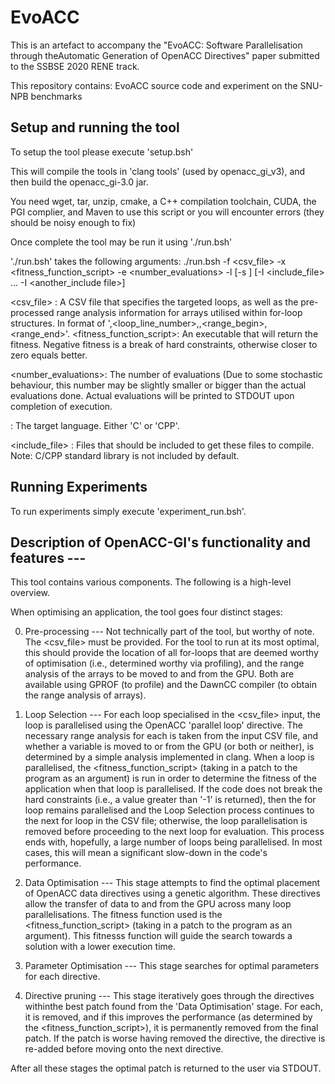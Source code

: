 # EvoACC
This is an artefact to accompany the "EvoACC: Software Parallelisation through theAutomatic Generation of OpenACC Directives" paper submitted to the SSBSE 2020 RENE track.

This repository contains: EvoACC source code and experiment on the SNU-NPB benchmarks


## Setup and running the tool

To setup the tool please execute 'setup.bsh'

This will compile the tools in 'clang tools' (used by openacc_gi_v3), and then build the openacc_gi-3.0 jar.
 
You need wget, tar, unzip, cmake, a C++ compilation toolchain, CUDA, the PGI complier, and Maven to use this script or you will encounter errors (they should be noisy enough to fix)

Once complete the tool may be run it using './run.bsh'

'./run.bsh' takes the following arguments:
 ./run.bsh -f <csv_file> -x <fitness_function_script> -e <number_evaluations> -l <language>[-s <seed>] [-I <include_file> ... -I <another_include file>]

<csv_file> : A CSV file that specifies the targeted loops, as well as the pre-processed range analysis information for arrays utilised within for-loop structures. In format of '<file>,<loop_line_number>,<variable>,<range_begin>,<range_end>'. 
<fitness_function_script>: An executable that will return the fitness. Negative fitness is a break of hard constraints, otherwise closer to zero equals better.

<number_evaluations>: The number of evaluations (Due to some stochastic behaviour, this number may be slightly smaller or bigger than the actual evaluations done. Actual evaluations will be printed to STDOUT upon completion of execution.

<language> : The target language. Either 'C' or 'CPP'.

<include_file> : Files that should be included to get these files to compile. Note: C/CPP standard library is not included by default.

## Running Experiments

To run experiments simply execute 'experiment_run.bsh'.

## Description of OpenACC-GI's functionality and features ---

This tool contains various components. The following is a high-level overview.

When optimising an application, the tool goes four distinct stages:

0) Pre-processing --- Not technically part of the tool, but worthy of note. The <csv_file> must be provided. For the tool to run at its most optimal, this should provide the location of all for-loops that are deemed worthy of optimisation (i.e., determined worthy via profiling), and the range analysis of the arrays to be moved to and from the GPU. Both are available using GPROF (to profile) and the DawnCC compiler (to obtain the range analysis of arrays).

1) Loop Selection --- For each loop specialised in the <csv_file> input, the loop is parallelised using the OpenACC 'parallel loop' directive. The necessary range analysis for each is taken from the input CSV file, and whether a variable is moved to or from the GPU (or both or neither), is determined by a simple analysis implemented in clang. When a loop is parallelised, the <fitness_function_script> (taking in a patch to the program as an argument) is run in order to determine the fitness of the application when that loop is parallelised. If the code does not break the hard constraints (i.e., a value greater than '-1' is returned), then the for loop remains parallelised and the Loop Selection process continues to the next for loop in the CSV file; otherwise, the loop parallelisation is removed before proceeding to the next loop for evaluation. This process ends with, hopefully, a large number of loops being parallelised. In most cases, this will mean a significant slow-down in the code's performance.

2) Data Optimisation --- This stage attempts to find the optimal placement of OpenACC data directives using a genetic algorithm. These directives allow the transfer of data to and from the GPU across many loop parallelisations. The fitness function used is the <fitness_function_script> (taking in a patch to the program as an argument). This fitnesss function will guide the search towards a solution with a lower execution time. 

3) Parameter Optimisation --- This stage searches for optimal parameters for each directive.

4) Directive pruning --- This stage iteratively goes through the directives withinthe best patch found from the 'Data Optimisation' stage. For each, it is removed, and if this improves the performance (as determined by the <fitness_function_script>), it is permanently removed from the final patch. If the patch is worse having removed the directive, the directive is re-added before moving onto the next directive.

After all these stages the optimal patch is returned to the user via STDOUT.
